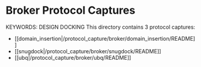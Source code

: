 Broker Protocol Captures
========================
KEYWORDS: DESIGN DOCKING
This directory contains 3 protocol captures:

* [[domain_insertion|/protocol_capture/broker/domain_insertion/README]]
* [[snugdock|/protocol_capture/broker/snugdock/README]]
* [[ubq|/protocol_capture/broker/ubq/README]]

